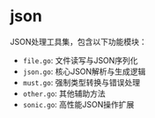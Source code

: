 # json

JSON处理工具集，包含以下功能模块：  
- `file.go`: 文件读写与JSON序列化  
- `json.go`: 核心JSON解析与生成逻辑  
- `must.go`: 强制类型转换与错误处理  
- `other.go`: 其他辅助方法  
- `sonic.go`: 高性能JSON操作扩展